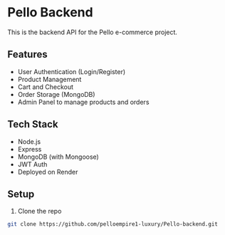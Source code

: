 # Pello Backend

This is the backend API for the Pello e-commerce project.

## Features

- User Authentication (Login/Register)
- Product Management
- Cart and Checkout
- Order Storage (MongoDB)
- Admin Panel to manage products and orders

## Tech Stack

- Node.js
- Express
- MongoDB (with Mongoose)
- JWT Auth
- Deployed on Render

## Setup

1. Clone the repo  
```bash
git clone https://github.com/pelloempire1-luxury/Pello-backend.git
